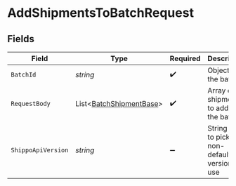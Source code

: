 # AddShipmentsToBatchRequest


## Fields

| Field                                                                   | Type                                                                    | Required                                                                | Description                                                             | Example                                                                 |
| ----------------------------------------------------------------------- | ----------------------------------------------------------------------- | ----------------------------------------------------------------------- | ----------------------------------------------------------------------- | ----------------------------------------------------------------------- |
| `BatchId`                                                               | *string*                                                                | :heavy_check_mark:                                                      | Object ID of the batch                                                  |                                                                         |
| `RequestBody`                                                           | List<[BatchShipmentBase](../../Models/Components/BatchShipmentBase.md)> | :heavy_check_mark:                                                      | Array of shipments to add to the batch                                  |                                                                         |
| `ShippoApiVersion`                                                      | *string*                                                                | :heavy_minus_sign:                                                      | String used to pick a non-default API version to use                    | 2018-02-08                                                              |